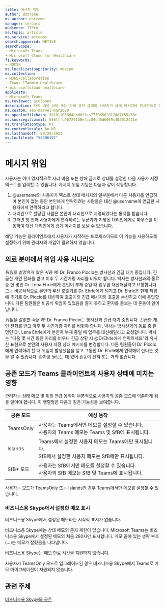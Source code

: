 ```yaml
---
title: 메시지 위임
author: dstrome
ms.author: dstrome
manager: serdars
audience: ITPro
ms.topic: article
ms.service: msteams
search.appverid: MET150
searchScope:
- Microsoft Teams
- Microsoft Cloud for Healthcare
f1.keywords:
- NOCSH
ms.localizationpriority: medium
ms.collection:
- M365-collaboration
- Teams_ITAdmin_Healthcare
- microsoftcloud-healthcare
appliesto:
- Microsoft Teams
ms.reviewer: acolonna
description: 자리 비움 상태 또는 방해 금지 상태의 사용자가 상태 메시지에 명시적으로 다른 사용자를 대리인으로 설정하는 방법을 알아봅니다.
ms.custom: seo-marvel-mar2020
ms.openlocfilehash: fd1b11038d4dbd0f1ea773065628170d7f55a33c
ms.sourcegitcommit: 556fffc96729150efcc04cd5d6069c402012421e
ms.translationtype: MT
ms.contentlocale: ko-KR
ms.lasthandoff: 08/26/2021
ms.locfileid: "58596192"
---
```

# <a name="message-delegation"></a>메시지 위임

사용자는 이미 명시적으로 자리 비움 또는 방해 금지로 상태를 설정한 다음 사용자 지정 텍스트를 입력할 수 있습니다. 메시지 위임 기능은 다음과 같이 작동합니다.

1. @username의 사용자가 텍스트 상태 메시지의 일부분에서 다른 사용자를 언급하며 본인이 없는 동안 본인에게 연락하려는 사람들은 대신 @username이 언급한 사용자에게 연락하라고 합니다.
2. 대리인으로 할당된 사람은 본인이 대리인으로 지명되었다는 통지를 받습니다.
3. 그러면 첫 번째 사용자에게 연락하려는 누군가가 지명된 대리인에게로 마우스를 이동하여 대신 대리인에게 쉽게 메시지를 보낼 수 있습니다.  

해당 기능은 클라이언트에서 사용자가 시작하는 프로세스이므로 이 기능을 사용하도록 설정하기 위해 관리자의 개입이 필요하지 않습니다. 

## <a name="delegation-use-scenario-in-healthcare"></a>의료 분야에서 위임 사용 시나리오

*위임을 설정하지 않은 사용 예:*  Dr. Franco Piccio는 방사선과 긴급 대기 중입니다. 긴급한 개인 전화를 받고 이후 두 시간가량 자리를 비워야 합니다. 박사는 방사선과의 동료 중 한 명인 Dr. Lena Ehrle에게 본인이 부재 중일 때 업무를 대신해달라고 요청합니다. 그는 비공식적으로 본인의 무선 호출기를 Dr. Ehrle에게 넘기고 Dr. Ehrle은 현재 책임에 추가로 Dr. Piccio를 대신하여 호출기의 긴급 메시지와 호출을 수신하고 이에 응답합니다. 다른 팀원들은 비공식 위임이 있었음을 알지 못하고 환자를 돌보는 데 혼동이 일어납니다.

*위임을 설정한 사용 예:* Dr. Franco Piccio는 방사선과 긴급 대기 중입니다. 긴급한 개인 전화를 받고 이후 두 시간가량 자리를 비워야 합니다. 박사는 방사선과의 동료 중 한 명인 Dr. Lena Ehrle에게 본인이 부재 중일 때 업무를 대신해달라고 요청합니다. 박사는 "다음 몇 시간 동안 자리를 비우니 긴급 상황 시 @DrEhrle에게 연락하세요"와 유사한 표현으로 본인의 사용자 지정 상태 메시지를 변경합니다.  다른 팀원들이 Dr. Piccio에게 연락하려 할 때 위임이 발생했음을 알고 그동안 Dr. Ehrle에게 연락해야 한다는 것을 알 수 있습니다. 환자를 돌보는 데 있어 혼동이 전혀 또는 거의 없습니다.

## <a name="impact-of-co-existence-modes-on-user-status-in-the-teams-client"></a>공존 모드가 Teams 클라이언트의 사용자 상태에 미치는 영향

관리자는 상태 메모 및 위임 언급 동작이 부분적으로 사용자의 공존 모드에 의존하게 됨을 알아야 합니다. 이 행렬형은 다음과 같은 가능성을 보여줍니다.

|공존 모드 | 예상 동작|
|---|---|
|TeamsOnly |사용자는 Teams에서만 메모를 설정할 수 있습니다. <br> 사용자의 Teams 메모는 Teams 및 SfB에 표시됩니다. |
|Islands | Teams에서 설정한 사용자 메모는 Teams에만 표시됩니다. <br> SfB에서 설정한 사용자 메모는 SfB에만 표시됩니다. |
|SfB* 모드 | 사용자는 SfB에서만 메모를 설정할 수 있습니다. <br> 사용자의 SfB 메모는 SfB 및 Teams에 표시됩니다.  |
|||

사용자는 모드가 TeamsOnly 또는 Islands인 경우 Teams에서만 메모를 설정할 수 있습니다.  

### <a name="displaying-notes-set-in-skype-for-business"></a>비즈니스용 Skype에서 설정한 메모 표시
  
비즈니스용 Skype에서 설정된 메모라는 시각적 표시가 없습니다.

비즈니스용 Skype에는 상태 메모의 문자 제한이 없습니다. Microsoft Teams는 비즈니스용 Skype에서 설정된 메모의 처음 280자만 표시합니다. 메모 끝에 있는 생략 부호(...)는 메모가 잘렸음을 나타냅니다.
  
비즈니스용 Skype는 메모 만료 시간을 지원하지 않습니다.

사용자가 TeamsOnly 모드로 업그레이드된 경우 비즈니스용 Skype에서 Teams로 메모 마이그레이션이 지원되지 않습니다.

## <a name="related-topics"></a>관련 주제

[비즈니스용 Skype와 공존](../../coexistence-chat-calls-presence.md)
